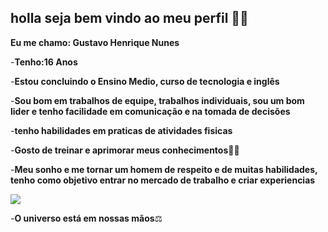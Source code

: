 
## holla seja bem vindo ao meu perfil 🥇🥇

**Eu me chamo: Gustavo Henrique Nunes**

-**Tenho:16 Anos**

-**Estou concluindo o Ensino Medio, curso de tecnologia e inglês**

-**Sou bom em trabalhos de equipe, trabalhos individuais, sou um bom lider e tenho facilidade em comunicação e na tomada de decisões**

-**tenho habilidades em praticas de atividades fisicas**

-**Gosto de treinar e aprimorar meus conhecimentos**💪📖

-**Meu sonho e me tornar um homem de respeito e de muitas habilidades, tenho como objetivo entrar no mercado de trabalho e criar experiencias**

![](https://media1.tenor.com/m/EJZJr9TSwXUAAAAC/galaxy-turning.gif)

-**O universo está em nossas mãos**⚖️


  
